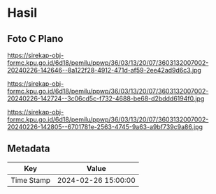 # Hasil

## Foto C Plano

https://sirekap-obj-formc.kpu.go.id/6d18/pemilu/ppwp/36/03/13/20/07/3603132007002-20240226-142646--8a122f28-4912-471d-af59-2ee42ad9d6c3.jpg

https://sirekap-obj-formc.kpu.go.id/6d18/pemilu/ppwp/36/03/13/20/07/3603132007002-20240226-142724--3c06cd5c-f732-4688-be68-d2bddd6194f0.jpg

https://sirekap-obj-formc.kpu.go.id/6d18/pemilu/ppwp/36/03/13/20/07/3603132007002-20240226-142805--6701781e-2563-4745-9a63-a9bf739c9a86.jpg


## Metadata

| Key        | Value               |
| ---------- | ------------------- |
| Time Stamp | 2024-02-26 15:00:00 |



